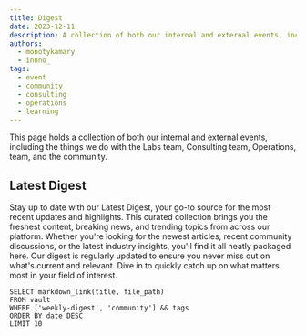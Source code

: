 ```yaml
---
title: Digest
date: 2023-12-11
description: A collection of both our internal and external events, including the things we do with the Labs team, Consulting team, Operations, team, and the community.
authors:
  - monotykamary
  - innno_
tags:
  - event
  - community
  - consulting
  - operations
  - learning
---
```


This page holds a collection of both our internal and external events, including the things we do with the Labs team, Consulting team, Operations, team, and the community.

## Latest Digest

Stay up to date with our Latest Digest, your go-to source for the most recent updates and highlights. This curated collection brings you the freshest content, breaking news, and trending topics from across our platform. Whether you're looking for the newest articles, recent community discussions, or the latest industry insights, you'll find it all neatly packaged here. Our digest is regularly updated to ensure you never miss out on what's current and relevant. Dive in to quickly catch up on what matters most in your field of interest.

```dsql-list
SELECT markdown_link(title, file_path)
FROM vault
WHERE ['weekly-digest', 'community'] && tags
ORDER BY date DESC
LIMIT 10
```
